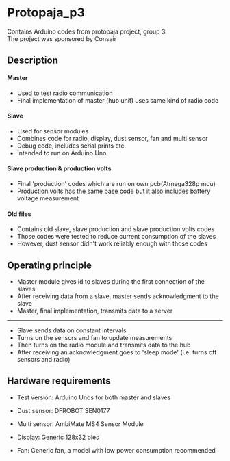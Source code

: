 # Protopaja_p3
Contains Arduino codes from protopaja project, group 3
<br/>
The project was sponsored by Consair



##		Description	



####	Master
	
 - Used to test radio communication
 - Final implementation of master (hub unit) uses same kind of radio code

 
####	Slave
	
 - Used for sensor modules
 - Combines code for radio, display, dust sensor, fan and multi sensor
 - Debug code, includes serial prints etc.
 - Intended to run on Arduino Uno 
 
####	Slave production & production volts

 - Final 'production' codes which are run on own pcb(Atmega328p mcu)
 - Production volts has the same base code but it also includes battery voltage measurement

####	Old files
 - Contains old slave, slave production and slave production volts codes
 - Those codes were tested to reduce current consumption of the slaves
 - However, dust sensor didn't work reliably enough with those codes
 
 
##		Operating principle	

 - Master module gives id to slaves during the first connection of the slaves
 - After receiving data from a slave, master sends acknowledgment to the slave
 - Master, final implementation, transmits data to a server 
 
 ____
 
 - Slave sends data on constant intervals
 - Turns on the sensors and fan to update measurements
 - Then turns on the radio module and transmits data to the hub
 - After receiving an acknowledgment goes to 'sleep mode' (i.e. turns off sensors and radio)
 
 
 
##		Hardware requirements	

 - Test version: Arduino Unos for both master and slaves
 
 - Dust sensor: DFROBOT SEN0177
 
 - Multi sensor: AmbiMate MS4 Sensor Module
 
 - Display: Generic 128x32 oled
 
 - Fan: Generic fan, a model with low power consumption recommended


